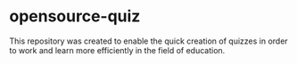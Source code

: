 # opensource-quiz
This repository was created to enable the quick creation of quizzes in order to work and learn more efficiently in the field of education.
